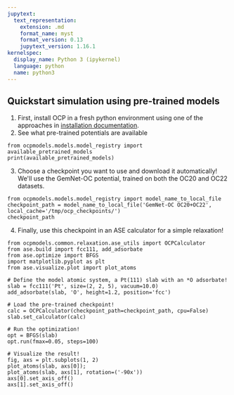 ```yaml
---
jupytext:
  text_representation:
    extension: .md
    format_name: myst
    format_version: 0.13
    jupytext_version: 1.16.1
kernelspec:
  display_name: Python 3 (ipykernel)
  language: python
  name: python3
---
```


Quickstart simulation using pre-trained models
----------

1. First, install OCP in a fresh python environment using one of the approaches in [installation documentation](INSTALL).
2. See what pre-trained potentials are available 
```{code-cell} ipython3
from ocpmodels.models.model_registry import available_pretrained_models
print(available_pretrained_models)
```
3. Choose a checkpoint you want to use and download it automatically! We'll use the GemNet-OC potential, trained on both the OC20 and OC22 datasets.
```{code-cell} ipython3
from ocpmodels.models.model_registry import model_name_to_local_file
checkpoint_path = model_name_to_local_file('GemNet-OC OC20+OC22', local_cache='/tmp/ocp_checkpoints/')
checkpoint_path
```
4. Finally, use this checkpoint in an ASE calculator for a simple relaxation!
```
from ocpmodels.common.relaxation.ase_utils import OCPCalculator
from ase.build import fcc111, add_adsorbate
from ase.optimize import BFGS
import matplotlib.pyplot as plt
from ase.visualize.plot import plot_atoms

# Define the model atomic system, a Pt(111) slab with an *O adsorbate!
slab = fcc111('Pt', size=(2, 2, 5), vacuum=10.0)
add_adsorbate(slab, 'O', height=1.2, position='fcc')

# Load the pre-trained checkpoint!
calc = OCPCalculator(checkpoint_path=checkpoint_path, cpu=False)
slab.set_calculator(calc)

# Run the optimization!
opt = BFGS(slab)
opt.run(fmax=0.05, steps=100)

# Visualize the result!
fig, axs = plt.subplots(1, 2)
plot_atoms(slab, axs[0]);
plot_atoms(slab, axs[1], rotation=('-90x'))
axs[0].set_axis_off()
axs[1].set_axis_off()
```